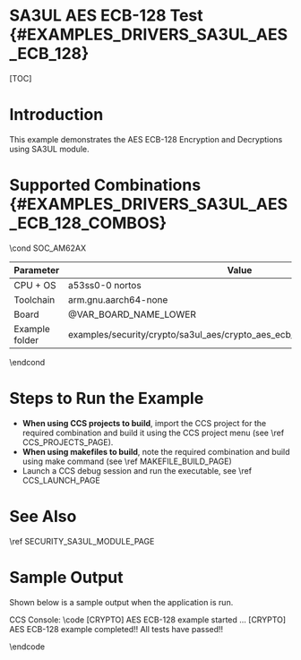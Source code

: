 # SA3UL AES ECB-128 Test {#EXAMPLES_DRIVERS_SA3UL_AES_ECB_128}

[TOC]

# Introduction

This example demonstrates the AES ECB-128 Encryption and Decryptions using SA3UL module.

# Supported Combinations {#EXAMPLES_DRIVERS_SA3UL_AES_ECB_128_COMBOS}

\cond SOC_AM62AX

 Parameter      | Value
 ---------------|-----------
 CPU + OS       | a53ss0-0 nortos
 Toolchain      | arm.gnu.aarch64-none
 Board          | @VAR_BOARD_NAME_LOWER
 Example folder | examples/security/crypto/sa3ul_aes/crypto_aes_ecb_128/crypto_aes_ecb_128.c

\endcond

# Steps to Run the Example

- **When using CCS projects to build**, import the CCS project for the required combination
  and build it using the CCS project menu (see \ref CCS_PROJECTS_PAGE).
- **When using makefiles to build**, note the required combination and build using
  make command (see \ref MAKEFILE_BUILD_PAGE)
- Launch a CCS debug session and run the executable, see \ref CCS_LAUNCH_PAGE

# See Also

\ref SECURITY_SA3UL_MODULE_PAGE

# Sample Output

Shown below is a sample output when the application is run.


CCS Console:
\code
[CRYPTO] AES ECB-128 example started ...
[CRYPTO] AES ECB-128 example completed!!
All tests have passed!!

\endcode


